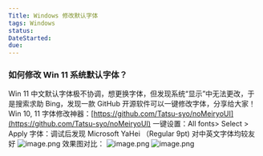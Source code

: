 ```yaml
---
Title: Windows 修改默认字体
tags: Windows
status:
DateStarted:
due:
---
```


### 如何修改 Win 11 系统默认字体？

Win 11 中文默认字体极不协调，想更换字体，但发现系统“显示”中无法更改，于是搜索求助 Bing，发现一款 GitHub 开源软件可以一键修改字体，分享给大家！
Win 10, 11 字体修改神器：[https://github.com/Tatsu-syo/noMeiryoUI](https://github.com/Tatsu-syo/noMeiryoUI)
一键设置：All fonts> Select > Apply
字体：调试后发现 Microsoft YaHei （Regular 9pt) 对中英文字体均较友好
![image.png](https://cdn.nlark.com/yuque/0/2022/png/29677165/1666837532708-7d06ba04-e97e-42e0-8ac3-9485beea6c4e.png#clientId=ub753bdfc-b1e7-4&crop=0&crop=0&crop=1&crop=1&from=paste&height=428&id=u02565872&margin=%5Bobject%20Object%5D&name=image.png&originHeight=856&originWidth=1152&originalType=binary&ratio=1&rotation=0&showTitle=false&size=48868&status=done&style=none&taskId=ue6eba8d7-d29e-49bd-bb83-56ffdde9743&title=&width=576)
效果图对比：
![image.png](https://cdn.nlark.com/yuque/0/2022/png/29677165/1666838453741-dd68f90b-79d4-4894-8784-4c03f422ae21.png#clientId=ub753bdfc-b1e7-4&crop=0&crop=0&crop=1&crop=1&from=paste&height=214&id=uc9f97e44&margin=%5Bobject%20Object%5D&name=image.png&originHeight=424&originWidth=422&originalType=binary&ratio=1&rotation=0&showTitle=true&size=21992&status=done&style=stroke&taskId=u346897b3-001e-4bab-a6ae-6ada8e96a71&title=%E9%85%8D%E7%BD%AE%E4%B9%8B%E5%89%8D%E5%AD%97%E4%BD%93%EF%BC%88%E4%B8%AD%E6%96%87%E5%8F%98%E5%BD%A2%E4%B8%8D%E5%8D%8F%E8%B0%83%EF%BC%89&width=213 "配置之前字体（中文变形不协调）") ![image.png](https://cdn.nlark.com/yuque/0/2022/png/29677165/1666838239690-90a4439b-570d-49bd-9071-3e7c361a65ac.png#clientId=ub753bdfc-b1e7-4&crop=0&crop=0&crop=1&crop=1&from=paste&height=215&id=uf1685c69&margin=%5Bobject%20Object%5D&name=image.png&originHeight=435&originWidth=434&originalType=binary&ratio=1&rotation=0&showTitle=true&size=23649&status=done&style=stroke&taskId=ucb639f30-9583-4c35-a97c-d6d0a4dbc7f&title=%E9%85%8D%E7%BD%AE%E5%90%8E%EF%BC%88%E5%AD%97%E4%BD%93%E5%92%8C%E8%B0%90%EF%BC%89&width=215 "配置后（字体和谐）")
